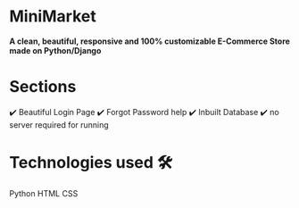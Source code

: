 # MiniMarket

**A clean, beautiful, responsive and 100% customizable E-Commerce Store made on Python/Django**

# Sections

✔️ Beautiful Login Page
✔️ Forgot Password help
✔️ Inbuilt Database
✔️ no server required for running

# Technologies used 🛠️

Python
HTML
CSS
